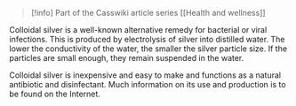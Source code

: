 
> [!info] Part of the Casswiki article series [[Health and wellness]]

Colloidal silver is a well-known alternative remedy for bacterial or viral infections. This is produced by electrolysis of silver into distilled water. The lower the conductivity of the water, the smaller the silver particle size. If the particles are small enough, they remain suspended in the water.

Colloidal silver is inexpensive and easy to make and functions as a natural antibiotic and disinfectant. Much information on its use and production is to be found on the Internet.